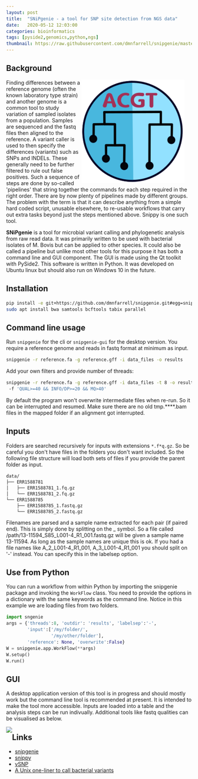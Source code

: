 ```yaml
---
layout: post
title:  "SNiPgenie - a tool for SNP site detection from NGS data"
date:   2020-05-12 12:03:00
categories: bioinformatics
tags: [pyside2,genomics,python,ngs]
thumbnail: https://raw.githubusercontent.com/dmnfarrell/snipgenie/master/snipgenie/logo.png
---
```


## Background

<div style="width: 300px; float:right;">
  <img src="https://raw.githubusercontent.com/dmnfarrell/snipgenie/master/snipgenie/logo.png" width="280px">
</div>

Finding differences between a reference genome (often the known laboratory type strain) and another genome is a common tool to study variation of sampled isolates from a population. Samples are sequenced and the fastq files then aligned to the reference. A variant caller is used to then specify the differences (variants) such as SNPs and INDELs. These generally need to be further filtered to rule out false positives. Such a sequence of steps are done by so-called 'pipelines' that string together the commands for each step required in the right order. There are by now plenty of pipelines made by different groups. The problem with the term is that it can describe anything from a simple hard coded script, unusable elsewhere, to re-usable workflows that carry out extra tasks beyond just the steps mentioned above. Snippy is one such tool.

**SNiPgenie** is a tool for microbial variant calling and phylogenetic analysis from raw read data. It was primarily written to be used with bacterial isolates of M. Bovis but can be applied to other species. It could also be called a pipeline but unlike most other tools for this purpose it has both a command line and GUI component. The GUI is made using the Qt toolkit with PySide2. This software is written in Python. It was developed on Ubuntu linux but should also run on Windows 10 in the future.

## Installation

```bash
pip install -e git+https://github.com/dmnfarrell/snipgenie.git#egg=snipgenie
sudo apt install bwa samtools bcftools tabix parallel
```

## Command line usage

Run `snipgenie` for the cli or `snipgenie-gui` for the desktop version. You require a reference genome and reads in fastq format at minimum as input.

```bash
snipgenie -r reference.fa -g reference.gff -i data_files -o results
```

Add your own filters and provide number of threads:

```bash
snipgenie -r reference.fa -g reference.gff -i data_files -t 8 -o results` \
 -f 'QUAL>=40 && INFO/DP>=20 && MQ>40'
```

By default the program won't overwrite intermediate files when re-run. So it can be interrupted and resumed. Make sure there are no old tmp.****.bam files in the mapped folder if an alignment got interrupted.

## Inputs

Folders are searched recursively for inputs with extensions `*.f*q.gz`. So be careful you don't have files in the folders you don't want included. So the following file structure will load both sets of files if you provide the parent folder as input.

```
data/
├── ERR1588781
│   ├── ERR1588781_1.fq.gz
│   └── ERR1588781_2.fq.gz
└── ERR1588785
    ├── ERR1588785_1.fastq.gz
    └── ERR1588785_2.fastq.gz
```

Filenames are parsed and a sample name extracted for each pair (if paired end). This is simply done by splitting on the _ symbol. So a file called /path/13-11594_S85_L001-4_R1_001.fastq.gz will be given a sample name 13-11594. As long as the sample names are unique this is ok. If you had a file names like A_2_L001-4_R1_001,  A_3_L001-4_R1_001 you should split on '-' instead. You can specify this in the labelsep option.

## Use from Python

You can run a workflow from within Python by importing the snipgenie package and invoking the `WorkFlow` class. You need to provide the options in a dictionary with the same keywords as the command line. Notice in this example we are loading files from two folders.

```python
import sngenie
args = {'threads':8, 'outdir': 'results', 'labelsep':'-',
        'input':['/my/folder/',
                 '/my/other/folder'],
        'reference': None, 'overwrite':False}
W = snipgenie.app.WorkFlow(**args)
W.setup()
W.run()
```

## GUI

A desktop application version of this tool is in progress and should mostly work but the command line tool is recommended at present. It is intended to make the tool more accessible. Inputs are loaded into a table and the analysis steps can be run indivually. Additional tools like fastq qualities can be visualised as below.

<div style="width: auto; float:left;">
 <a href="/img/snipgenie_scr1.png"> <img class="scaled" src="/img/snipgenie_scr1.png"></a>
</div>

## Links

* [snipgenie](https://github.com/dmnfarrell/snipgenie)
* [snippy](https://github.com/tseemann/snippy)
* [vSNP](https://github.com/USDA-VS/vSNP)
* [A Unix one-liner to call bacterial variants](http://thegenomefactory.blogspot.com/2018/10/a-unix-one-liner-to-call-bacterial.html)
